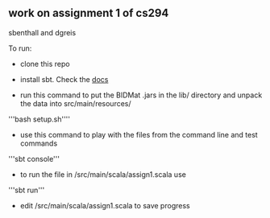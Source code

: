 work on assignment 1 of cs294
---------------------------------
sbenthall and dgreis


To run:
* clone this repo

* install sbt. Check the [docs](http://www.scala-sbt.org/release/docs/Getting-Started/Setup.html)

* run this command to put the BIDMat .jars in the lib/ directory and unpack the data into src/main/resources/

'''bash setup.sh''''

* use this command to play with the files from the command line and test commands

'''sbt console'''

* to run the file in /src/main/scala/assign1.scala use

'''sbt run'''

* edit /src/main/scala/assign1.scala to save progress